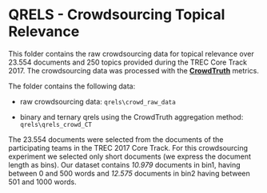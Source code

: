 # QRELS - Crowdsourcing Topical Relevance

This folder contains the raw crowdsourcing data for topical relevance over 23.554 documents and 250 topics provided during the TREC Core Track 2017. The crowdsourcing data was processed with the **[CrowdTruth](http://crowdtruth.org/)** metrics. 

The folder contains the following data:

* raw crowdsourcing data: `qrels\crowd_raw_data`

* binary and ternary qrels using the CrowdTruth aggregation method: `qrels\qrels_crowd_CT`

The 23.554 documents were selected from the documents of the participating teams in the TREC 2017 Core Track. For this crowdsourcing experiment we selected only short documents (we express the document length as bins). Our dataset contains *10.979* documents in bin1, having between 0 and 500 words and *12.575* documents in bin2 having between 501 and 1000 words. 

